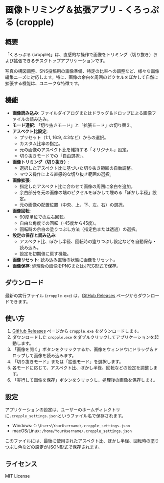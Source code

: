 # 画像トリミング＆拡張アプリ - くろっぷる (cropple)

## 概要

「くろっぷる (cropple)」は、直感的な操作で画像をトリミング（切り抜き）および拡張できるデスクトップアプリケーションです。

写真の構図調整、SNS投稿用の画像準備、特定の比率への調整など、様々な画像編集ニーズに対応します。特に、画像の余白を周囲のピクセルをぼかして自然に拡張する機能は、ユニークな特徴です。

## 機能

-   **画像読み込み**: ファイルダイアログまたはドラッグ＆ドロップによる画像ファイルの読み込み。
-   **モード選択**: 「切り抜きモード」と「拡張モード」の切り替え。
-   **アスペクト比設定**: 
    -   プリセット（1:1, 16:9, 4:3など）からの選択。
    -   カスタム比率の指定。
    -   元の画像のアスペクト比を維持する「オリジナル」設定。
    -   切り抜きモードでの「自由選択」。
-   **画像トリミング（切り抜き）**: 
    -   選択したアスペクト比に基づいた切り抜き範囲の自動調整。
    -   マウス操作による直感的な切り抜き範囲の選択。
-   **画像拡張**: 
    -   指定したアスペクト比に合わせて画像の周囲に余白を追加。
    -   余白部分を元の画像の端のピクセルをぼかして埋める「ぼかし半径」設定。
    -   元の画像の配置位置（中央、上、下、左、右）の選択。
-   **画像回転**: 
    -   90度単位での左右回転。
    -   自由な角度での回転（-45度から45度）。
    -   回転時の余白の塗りつぶし方法（指定色または透過）の選択。
-   **設定の保存と読み込み**: 
    -   アスペクト比、ぼかし半径、回転時の塗りつぶし設定などを自動保存・読み込み。
    -   設定を初期値に戻す機能。
-   **画像リセット**: 読み込み直後の状態に画像をリセット。
-   **画像保存**: 処理後の画像をPNGまたはJPEG形式で保存。

## ダウンロード

最新の実行ファイル (`cropple.exe`) は、[GitHub Releases](https://github.com/asarigirl/cropple/releases) ページからダウンロードできます。

## 使い方

1.  [GitHub Releases](https://github.com/asarigirl/cropple/releases) ページから `cropple.exe` をダウンロードします。
2.  ダウンロードした `cropple.exe` をダブルクリックしてアプリケーションを起動します。
3.  「画像を開く」ボタンをクリックするか、画像をウィンドウにドラッグ＆ドロップして画像を読み込みます。
4.  「切り抜きモード」または「拡張モード」を選択します。
5.  各モードに応じて、アスペクト比、ぼかし半径、回転などの設定を調整します。
6.  「実行して画像を保存」ボタンをクリックし、処理後の画像を保存します。

## 設定

アプリケーションの設定は、ユーザーのホームディレクトリに`.cropple_settings.json`というファイル名で保存されます。

-   Windows: `C:\Users\YourUsername\.cropple_settings.json`
-   macOS/Linux: `/home/YourUsername/.cropple_settings.json`

このファイルには、最後に使用されたアスペクト比、ぼかし半径、回転時の塗りつぶし色などの設定がJSON形式で保存されます。

## ライセンス

MIT License